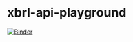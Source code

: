 # xbrl-api-playground

[![Binder](https://mybinder.org/badge_logo.svg)](https://mybinder.org/v2/gh/xbrlus/xbrl-api-playground/master?filepath=xbrl_us_api.ipynb)
